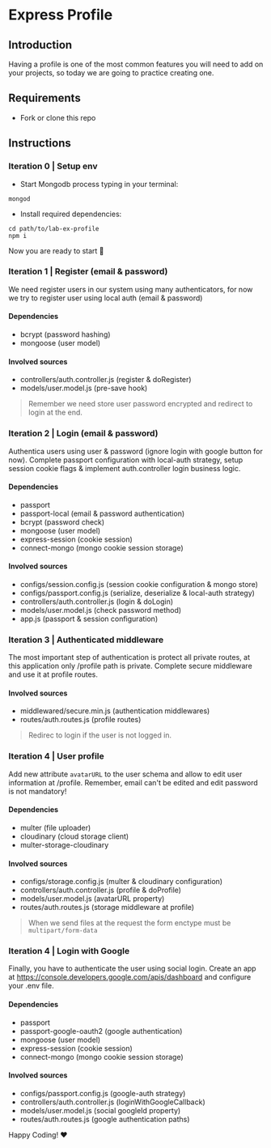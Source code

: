# Express Profile

## Introduction

Having a profile is one of the most common features you will need to add on your projects, so today we are going to practice creating one.

## Requirements

- Fork or clone this repo

## Instructions

### Iteration 0 | Setup env

- Start Mongodb process typing in your terminal:
```
mongod
```

- Install required dependencies:
```
cd path/to/lab-ex-profile
npm i
```

Now you are ready to start 🚀

### Iteration 1 | Register (email & password)

We need register users in our system using many authenticators, for now we try to register user using local auth (email & password)

#### Dependencies
- bcrypt (password hashing)
- mongoose (user model)

#### Involved sources
- controllers/auth.controller.js (register & doRegister)
- models/user.model.js (pre-save hook)

> Remember we need store user password encrypted and redirect to login at the end.

### Iteration 2 | Login (email & password)

Authentica users using user & password (ignore login with google button for now). Complete passport configuration with local-auth strategy, setup session cookie flags & implement auth.controller login business logic.

#### Dependencies
- passport
- passport-local (email & password authentication)
- bcrypt (password check)
- mongoose (user model)
- express-session (cookie session)
- connect-mongo (mongo cookie session storage)

#### Involved sources
- configs/session.config.js (session cookie configuration & mongo store)
- configs/passport.config.js (serialize, deserialize & local-auth strategy)
- controllers/auth.controller.js (login & doLogin)
- models/user.model.js (check password method)
- app.js (passport & session configuration)


### Iteration 3 | Authenticated middleware

The most important step of authentication is protect all private routes, at this application only /profile path is private.
Complete secure middleware and use it at profile routes.

#### Involved sources
- middlewared/secure.min.js (authentication middlewares)
- routes/auth.routes.js (profile routes)

> Redirec to login if the user is not logged in.

### Iteration 4 | User profile

Add new attribute `avatarURL` to the user schema and allow to edit user information at /profile. Remember, email can't be edited and edit password is not mandatory!

#### Dependencies
- multer (file uploader)
- cloudinary (cloud storage client)
- multer-storage-cloudinary

#### Involved sources
- configs/storage.config.js (multer & cloudinary configuration)
- controllers/auth.controller.js (profile & doProfile)
- models/user.model.js (avatarURL property)
- routes/auth.routes.js (storage middleware at profile)

> When we send files at the request the form enctype must be `multipart/form-data` 

### Iteration 4 | Login with Google

Finally, you have to authenticate the user using social login. Create an app at 
https://console.developers.google.com/apis/dashboard and configure your .env file.

#### Dependencies
- passport
- passport-google-oauth2 (google authentication)
- mongoose (user model)
- express-session (cookie session)
- connect-mongo (mongo cookie session storage)

#### Involved sources
- configs/passport.config.js (google-auth strategy)
- controllers/auth.controller.js (loginWithGoogleCallback)
- models/user.model.js (social googleId property)
- routes/auth.routes.js (google authentication paths)

Happy Coding! :heart:
